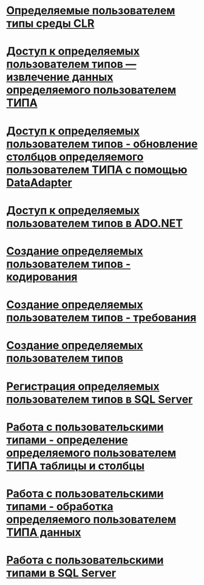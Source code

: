 # [Определяемые пользователем типы среды CLR](clr-user-defined-types.md)
# [Доступ к определяемых пользователем типов — извлечение данных определяемого пользователем ТИПА](accessing-user-defined-types-retrieving-udt-data.md)
# [Доступ к определяемых пользователем типов - обновление столбцов определяемого пользователем ТИПА с помощью DataAdapter](accessing-user-defined-types-updating-udt-columns-with-dataadapters.md)
# [Доступ к определяемых пользователем типов в ADO.NET](accessing-user-defined-types-in-ado-net.md)
# [Создание определяемых пользователем типов - кодирования](creating-user-defined-types-coding.md)
# [Создание определяемых пользователем типов - требования](creating-user-defined-types-requirements.md)
# [Создание определяемых пользователем типов](creating-user-defined-types.md)
# [Регистрация определяемых пользователем типов в SQL Server](registering-user-defined-types-in-sql-server.md)
# [Работа с пользовательскими типами - определение определяемого пользователем ТИПА таблицы и столбцы](working-with-user-defined-types-defining-udt-tables-and-columns.md)
# [Работа с пользовательскими типами - обработка определяемого пользователем ТИПА данных](working-with-user-defined-types-manipulating-udt-data.md)
# [Работа с пользовательскими типами в SQL Server](working-with-user-defined-types-in-sql-server.md)
